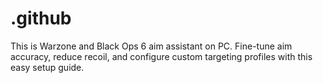# .github
This is Warzone and Black Ops 6 aim assistant on PC. Fine-tune aim accuracy, reduce recoil, and configure custom targeting profiles with this easy setup guide.
